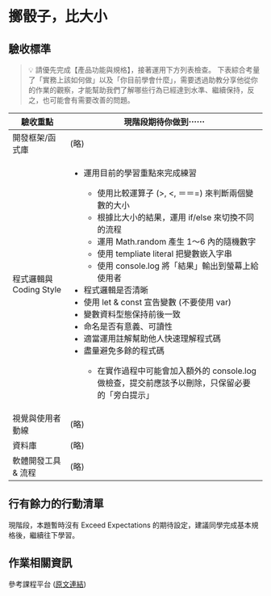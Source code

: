 # 擲骰子，比大小

## 驗收標準

> 💡  請優先完成【產品功能與規格】，接著運用下方列表檢查。
下表綜合考量了「實務上該如何做」以及「你目前學會什麼」，需要透過助教分享他從你的作業的觀察，才能幫助我們了解哪些行為已經達到水準、繼續保持，反之，也可能會有需要改善的問題。

<table>
  <thead>
    <tr>
      <th>驗收重點</td>
      <th>現階段期待你做到⋯⋯</td>
    </tr>
  </thead>
  <tbody>
    <tr>
      <td>開發框架/函式庫</td>
      <td>(略)</td>
    </tr>
    <tr>
      <td>程式邏輯與 Coding Style</td>
      <td>
        <ul>
         <li>運用目前的學習重點來完成練習</li>
          <ul>
            <li>使用比較運算子 (>, <, ＝＝=) 來判斷兩個變數的大小</li>
            <li>根據比大小的結果，運用 if/else 來切換不同的流程</li>
            <li>運用 Math.random 產生 1～6 內的隨機數字</li>
            <li>使用 templiate literal 把變數嵌入字串</li>
            <li>使用 console.log 將「結果」輸出到螢幕上給使用者</li>
          </ul>
          <li>程式邏輯是否清晰</li>
          <li>使用 let & const 宣告變數 (不要使用 var)</li>
          <li>變數資料型態保持前後一致</li>
          <li>命名是否有意義、可讀性</li>
          <li>適當運用註解幫助他人快速理解程式碼</li>
          <li>盡量避免多餘的程式碼</li>
          <ul>
            <li>在實作過程中可能會加入額外的 console.log 做檢查，提交前應該予以刪除，只保留必要的「旁白提示」</li>
          </ul>
        </ul>
      </td>
    </tr>
      <tr>
      <td>視覺與使用者動線</td>
      <td>(略)</td>
    </tr>
    <tr>
      <td>資料庫</td>
      <td>(略)</td>
    </tr>
      <tr>
      <td>軟體開發工具 & 流程</td>
      <td>(略)</td>
    </tr>
  </tbody>
</table>

## 行有餘力的行動清單

現階段，本題暫時沒有 Exceed Expectations 的期待設定，建議同學完成基本規格後，繼續往下學習。

## 作業相關資訊

參考課程平台 (<a href="https://lighthouse.alphacamp.co/courses/39/assignments/912" target="_blank">原文連結</a>)
